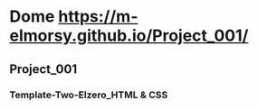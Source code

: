 # Dome https://m-elmorsy.github.io/Project_001/
## Project_001
### Template-Two-Elzero_HTML &amp; CSS
